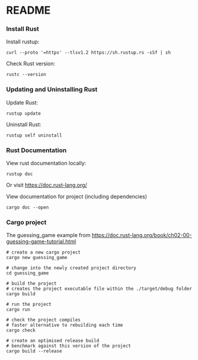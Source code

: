 # README

### Install Rust

Install rustup:
```shell
curl --proto '=https' --tlsv1.2 https://sh.rustup.rs -sSf | sh
```

Check Rust version:
```shell
rustc --version
```

### Updating and Uninstalling Rust

Update Rust:
```shell
rustup update
```

Uninstall Rust:
```shell
rustup self uninstall
```

### Rust Documentation

View rust documentation locally:
```shell
rustup doc
```

Or visit https://doc.rust-lang.org/

View documentation for project (including dependencies)
```shell
cargo doc --open
```

### Cargo project

The guessing_game example from https://doc.rust-lang.org/book/ch02-00-guessing-game-tutorial.html

```shell
# create a new cargo project
cargo new guessing_game

# change into the newly created project directory
cd guessing_game

# build the project
# creates the project executable file within the ./target/debug folder
cargo build

# run the project
cargo run

# check the project compiles
# faster alternative to rebuilding each time
cargo check

# create an optimised release build
# benchmark against this version of the project
cargo build --release
```
